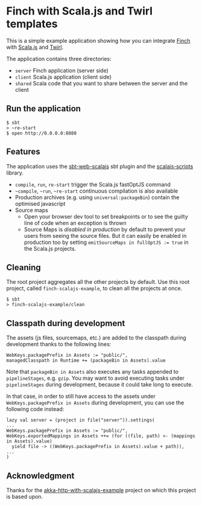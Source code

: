# Finch with Scala.js and Twirl templates

This is a simple example application showing how you can integrate [Finch](https://github.com/finagle/finch) 
with [Scala.js](https://www.scala-js.org/) and [Twirl](https://github.com/playframework/twirl).

The application contains three directories:
* `server` Finch application (server side)
* `client` Scala.js application (client side)
* `shared` Scala code that you want to share between the server and the client

## Run the application
```shell
$ sbt
> ~re-start
$ open http://0.0.0.0:8080
```

## Features

The application uses the [sbt-web-scalajs](https://github.com/vmunier/sbt-web-scalajs) sbt plugin and the [scalajs-scripts](https://github.com/vmunier/scalajs-scripts) library.

- `compile`, `run`, `re-start` trigger the Scala.js fastOptJS command
- `~compile`, `~run`, `~re-start` continuous compilation is also available
- Production archives (e.g. using `universal:packageBin`) contain the optimised javascript
- Source maps
  - Open your browser dev tool to set breakpoints or to see the guilty line of code when an exception is thrown
  - Source Maps is _disabled in production_ by default to prevent your users from seeing the source files. But it can easily be enabled in production too by setting `emitSourceMaps in fullOptJS := true` in the Scala.js projects.

## Cleaning

The root project aggregates all the other projects by default.
Use this root project, called `finch-scalajs-example`, to clean all the projects at once.
```shell
$ sbt
> finch-scalajs-example/clean
```

## Classpath during development

The assets (js files, sourcemaps, etc.) are added to the classpath during development thanks to the following lines:
```
WebKeys.packagePrefix in Assets := "public/",
managedClasspath in Runtime += (packageBin in Assets).value
```

Note that `packageBin in Assets` also executes any tasks appended to `pipelineStages`, e.g. `gzip`.
You may want to avoid executing tasks under `pipelineStages` during development, because it could take long to execute.

In that case, in order to still have access to the assets under `WebKeys.packagePrefix in Assets` during development, you can use the following code instead:
```
lazy val server = (project in file("server")).settings(
...
WebKeys.packagePrefix in Assets := "public/",
WebKeys.exportedMappings in Assets ++= (for ((file, path) <- (mappings in Assets).value)
  yield file -> ((WebKeys.packagePrefix in Assets).value + path)),
...
)
```
## Acknowledgment

Thanks for the [akka-http-with-scalajs-example](https://github.com/vmunier/akka-http-with-scalajs-example) project
on which this project is based upon.
